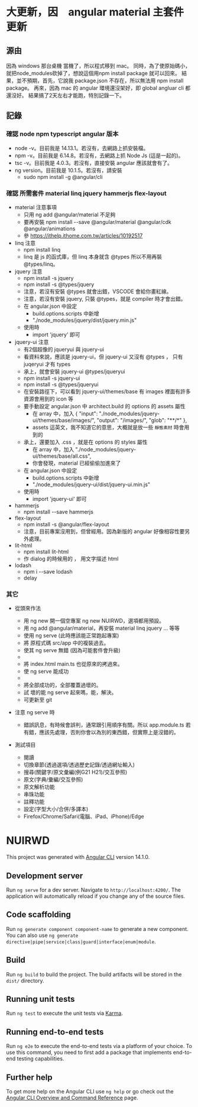 # 大更新，因　angular material 主套件更新

## 源由

因為 windows 那台桌機 當機了，所以程式移到 mac。
同時，為了使原始碼小，就把node_modules砍掉了，想說這個用npm install package 就可以回來。
結果，並不預期，首先，它說我 package.json 不存在，所以無法用 npm install package。
再來，因為 mac 的 angular 環境還沒架好，即 global angluar cli 都還沒好。
結果搞了2天左右才能跑，特別記錄一下。

## 記錄

### 確認 node npm typescript angular 版本

- node -v。目前我是 14.13.1。若沒有，去網路上抓安裝檔。
- npm -v。目前我是 6.14.8。若沒有，去網路上抓 Node Js (這是一起的)。
- tsc -v。目前我是 4.0.3。若沒有，直接安裝 angular 應該就會有了。
- ng version。目前我是 10.1.5。若沒有，請安裝
  - sudo npm install -g @angular/cli

### 確認 所需套件 material linq jquery hammerjs flex-layout

- material 注意事項
  - 只用 ng add @angular/material 不足夠
  - 要再安裝 npm install --save @angular/material @angular/cdk @angular/animations
  - 參 <https://ithelp.ithome.com.tw/articles/10192517>
- linq 注意
  - npm install linq
  - linq 是 js 的函式庫，但 linq 本身就含 @types 所以不用再裝 @types/linq。
- jquery 注意
  - npm install -s jquery
  - npm install -s @types/jquery
  - 注意，若沒有安裝 @types 就會出錯，VSCODE 會給你畫紅線。
  - 注意，若沒有安裝 jquery, 只裝 @types，就是 compiler 時才會出錯。
  - 在 angular.json 中設定
    - build.options.scripts 中新增
    - "./node_modules/jquery/dist/jquery.min.js"
  - 使用時
    - import 'jquery' 即可
- jquery-ui 注意
  - 有2個超像的 jqueryui 與 jquery-ui
  - 看資料來說，應該是 jquery-ui，但 jquery-ui 又沒有 @types ， 只有 juqeryui 才有 types
  - 承上，就會安裝 jquery-ui @types/jqueryui
  - npm install -s jquery-ui
  - npm install -s @types/jqueryui
  - 在安裝路徑下，可以看到 jquery-ui/themes/base 有 images 裡面有許多資源會用到的 icon 等
  - 要手動設定 angular.json 中 architect.build 的 options 的 assets 屬性
    - 在 array 中，加入 {
                "input": "./node_modules/jquery-ui/themes/base/images/",
                "output": "/images/",
                "glob": "**/*"
              },
    - assets 這英文，我不知道它的意思，大概就是放一些 `靜態素材` 時會用到的
  - 承上，還要加入 .css ，就是在 options 的 styles 屬性
    - 在 array 中，加入 "./node_modules/jquery-ui/themes/base/all.css",
    - 你會發現，material 已經偷偷加進來了
  - 在 angular.json 中設定
    - build.options.scripts 中新增
    - "./node_modules/jquery-ui/dist/jquery-ui.min.js"
  - 使用時
    - import 'jquery-ui' 即可
- hammerjs
  - npm install --save hammerjs
- flex-layout
  - npm install -s @angular/flex-layout
  - 注意，目前專案沒用到，但曾經用。因為新版的 angular 好像相容性要另外處理。
- lit-html
  - npm install lit-html
  - 作 dialog 的時候用的 ， 用文字描述 html
- lodash
  - npm i --save lodash
  - delay
### 其它

- 從頭來作法
  - 用 ng new 開一個空專案 ng new NUIRWD，選項都用預設。
  - 用 ng add @angular/material，再安裝 material linq jquery ... 等等
  - 使用 ng serve (此時應該能正常跑起專案)
  - 將 原程式碼 src/app 中的複裝過去。
  - 使其 ng serve 無錯 (因為可能套件會升級)
  -
  - 將 index.html main.ts 也從原來的拷過來。
  - 使 ng serve 能成功
  -
  - 將全部成功的，全部覆蓋過壞的。
  - 試 壞的能 ng serve 起來嗎，能，解決。
  - 可更新至 git
- 注意 ng serve 時
  - 錯誤訊息，有時候會誤判，通常跟引用順序有關。所以 app.module.ts 若有錯，應該先處理，否則你會以為別的東西錯，但實際上是沒錯的。

- 測試項目
  - 閱讀
  - 切換章節(透過選項/透過歷史記錄/透過網址輸入)
  - 搜尋(關鍵字/原文彙編(例G21 H21)/交互參照)
  - 原文(字典/彙編/交互參照)
  - 原文解析功能
  - 串珠功能
  - 註釋功能
  - 設定(字型大小/合併/多譯本)
  - Firefox/Chrome/Safari(電腦、iPad、iPhone)/Edge

# NUIRWD

This project was generated with [Angular CLI](https://github.com/angular/angular-cli) version 14.1.0.

## Development server

Run `ng serve` for a dev server. Navigate to `http://localhost:4200/`. The application will automatically reload if you change any of the source files.

## Code scaffolding

Run `ng generate component component-name` to generate a new component. You can also use `ng generate directive|pipe|service|class|guard|interface|enum|module`.

## Build

Run `ng build` to build the project. The build artifacts will be stored in the `dist/` directory.

## Running unit tests

Run `ng test` to execute the unit tests via [Karma](https://karma-runner.github.io).

## Running end-to-end tests

Run `ng e2e` to execute the end-to-end tests via a platform of your choice. To use this command, you need to first add a package that implements end-to-end testing capabilities.

## Further help

To get more help on the Angular CLI use `ng help` or go check out the [Angular CLI Overview and Command Reference](https://angular.io/cli) page.

